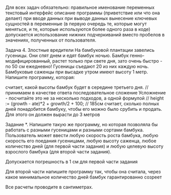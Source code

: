 Для всех задач обязательно:
правильное именование переменных
текстовый интерфейс
описание программы (приветствие или что она делает)
при вводе данных
при выводе данных
вынесение ключевых сущностей в переменные (в первую очередь те, которые могут меняться, и те, которые используются более одного раза в коде)
допускается использование нижних подчеркиваний вместо пробелов в значениях, полученных от пользователя. 


Задача 4. Злостные вредители
На бамбуковой плантации завелись гусеницы. Они спят днем и едят бамбук ночью. Бамбук генно-модифицированный, растет только при свете дня, зато  очень быстро - по 50 см ежедневно! Гусеницы съедают 20 из них каждую ночь. Бамбуковые саженцы при высадке утром имеют высоту 1 метр. Напишите программу, которая:
 
считает, какой высоты бамбук будет в середине третьего дня. // принимаем в качестве ответа последовательное сложение
 Усложнение - посчитайте это не за несколько подходов, а одной формулой // height := (growth - ate)*2 + growth/2 + 100; // 185см
 считает, сколько полных дней понадобится бамбуку, чтобы его можно было срубить и продать. Для этого он должен вырасти до 3 метров
  
Задание *. Напишите такую же программу, но которая позволяла бы работать с разными гусеницами и разными сортами бамбука. Пользователь может ввести любую скорость роста бамбука, любую скорость его поедания гусеницами, любую высоту саженца, любое количество дней (для первой части задания) и любую целевую высоту взрослого бамбука (для второй части задания). 

Допускается погрешность в 1 см для первой части задания

Для второй части напишите программу так, чтобы она считала, через какое минимальное количество дней бамбук гарантированно созреет
 
Все расчеты проводите в сантиметрах.
